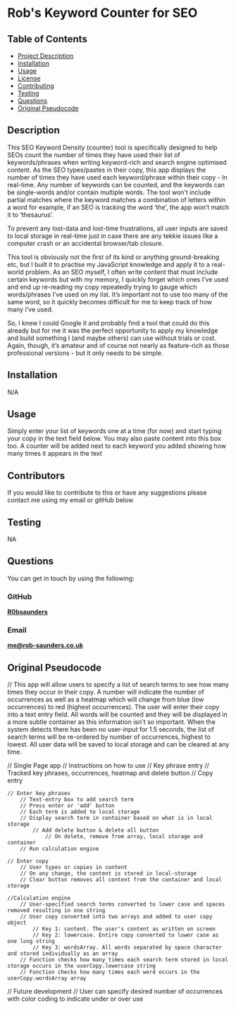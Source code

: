 # Rob's Keyword Counter for SEO

## Table of Contents

- [Project Description](#Description)
- [Installation](#Installation)
- [Usage](#Usage)
- [License](#License)
- [Contributing](#Contributing)
- [Testing](#Testing)
- [Questions](#Questions)
- [Original Pseudocode](#original-pseudocode)

## Description
This SEO Keyword Density (counter) tool is specifically designed to help SEOs count the number of times they have used their list of keywords/phrases when writing keyword-rich and search engine optimised content. As the SEO types/pastes in their copy, this app displays the number of times they have used each keyword/phrase within their copy - In real-time. Any number of keywords can be counted, and the keywords can be single-words and/or contain multiple words. The tool won’t include partial matches where the keyword matches a combination of letters within a word for example, if an SEO is tracking the word ‘the’, the app won’t match it to ‘thesaurus’.

To prevent any lost-data and lost-time frustrations, all user inputs are saved to local storage in real-time just in case there are any tekkie issues like a computer crash or an accidental browser/tab closure.

This tool is obviously not the first of its kind or anything ground-breaking etc, but I built it to practise my JavaScript knowledge and apply it to a real-world problem. As an SEO myself, I often write content that must include certain keywords but with my memory, I quickly forget which ones I’ve used and end up re-reading my copy repeatedly trying to gauge which words/phrases I’ve used on my list. It’s important not to use too many of the same word, so it quickly becomes difficult for me to keep track of how many I’ve used.

So, I knew I could Google it and probably find a tool that could do this already but for me it was the perfect opportunity to apply my knowledge and build something I (and maybe others) can use without trials or cost. Again, though, it’s amateur and of course not nearly as feature-rich as those professional versions - but it only needs to be simple.

## Installation
N/A

## Usage
Simply enter your list of keywords one at a time (for now) and start typing your copy in the text field below. You may also paste content into this box too. A counter will be added next to each keyword you added showing how many times it appears in the text

## Contributors
If you would like to contribute to this or have any suggestions please contact me using my email or gitHub below

## Testing
NA

## Questions
You can get in touch by using the following:

### GitHub
**[R0bsaunders](https://github.com/R0bsaunders)**

### Email
**[me@rob-saunders.co.uk](me@rob-saunders.co.uk)**

## Original Pseudocode
// This app will allow users to specify a list of search terms to see how many times they occur in their copy. A number will indicate the number of occurrences as well as a heatmap which will change from blue (low occurrences) to red (highest occurrences). The user will enter their copy into a text entry field. All words will be counted and they will be displayed in a more subtle container as this information isn't so important. When the system detects there has been no user-input for 1.5 seconds, the list of search terms will be re-ordered by number of occurrences, highest to lowest. All user data will be saved to local storage and can be cleared at any time.

// Single Page app
    // Instructions on how to use
    // Key phrase entry
    // Tracked key phrases, occurrences, heatmap and delete button
    // Copy entry
    
    // Enter key phrases 
        // Text-entry box to add search term
        // Press enter or 'add' button 
        // Each term is added to local storage
        // Display search term in container based on what is in local storage
            // Add delete button & delete all button
                // On delete, remove from array, local storage and container
        // Run calculation engine
    
    // Enter copy
        // User types or copies in content
        // On any change, the content is stored in local-storage
        // Clear button removes all content from the container and local storage
    
    //Calculation engine
        // User-specified search terms converted to lower case and spaces removed resulting in one string
        // User copy converted into two arrays and added to user copy object
            // Key 1: content. The user's content as written on screen
            // Key 2: lowercase. Entire copy converted to lower case as one long string
            // Key 3: wordsArray. All words separated by space character and stored individually as an array
        // Function checks how many times each search term stored in local storage occurs in the userCopy.lowercase string
        // Function checks how many times each word occurs in the userCopy.wordsArray array

// Future development
    // User can specify desired number of occurrences with color coding to indicate under or over use
